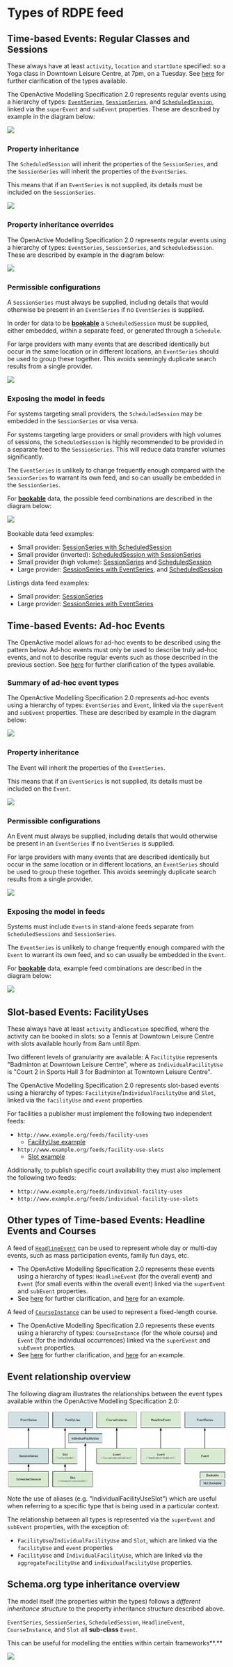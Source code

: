 # Types of RDPE feed

## Time-based Events: **Regular Classes and Sessions**

These always have at least `activity`, `location` and `startDate` specified: so a Yoga class in Downtown Leisure Centre, at 7pm, on a Tuesday. See [here](../../data-model/data-model-overview.md#classes-and-sessions) for further clarification of the types available. 

The OpenActive Modelling Specification 2.0 represents regular events using a hierarchy of types: [`EventSeries`](https://www.openactive.io/modelling-opportunity-data/#grouping-together-events-eventseries-), [`SessionSeries`](https://www.openactive.io/modelling-opportunity-data/#regular-sessions-sessionseries-and-scheduledsession-), and [`ScheduledSession`](https://www.openactive.io/modelling-opportunity-data/#regular-sessions-sessionseries-and-scheduledsession-), linked via the `superEvent` and `subEvent` properties. These are described by example in the diagram below:

![](https://docs.google.com/drawings/u/0/d/s78NrrrLPOgQHs-TaXftQdg/image?w=602&h=268&rev=325&ac=1&parent=1C_eO6JC8tt7-K-XiilHzPKXKenjjHiiOS7nCW07tlLk)

### **Property inheritance**

The `ScheduledSession` will inherit the properties of the `SessionSeries`, and the `SessionSeries` will inherit the properties of the `EventSeries`.

This means that if an `EventSeries` is not supplied, its details must be included on the `SessionSeries`.

![](https://docs.google.com/drawings/u/0/d/sC3OM5Gc26L84_nUVy7uWhA/image?w=602&h=181&rev=2&ac=1&parent=1C_eO6JC8tt7-K-XiilHzPKXKenjjHiiOS7nCW07tlLk)

### **Property inheritance overrides**

The OpenActive Modelling Specification 2.0 represents regular events using a hierarchy of types: `EventSeries`, `SessionSeries`, and `ScheduledSession`. These are described by example in the diagram below:

![](https://docs.google.com/drawings/u/0/d/sNuN0HrwIIJduzHZ-_PIMCw/image?w=602&h=268&rev=24&ac=1&parent=1C_eO6JC8tt7-K-XiilHzPKXKenjjHiiOS7nCW07tlLk)

### **Permissible configurations**

A `SessionSeries` must always be supplied, including details that would otherwise be present in an `EventSeries` if no `EventSeries` is supplied.

In order for data to be [**bookable**](https://www.openactive.io/open-booking-api/EditorsDraft/#dfn-bookability) a `ScheduledSession` must be supplied, either embedded, within a separate feed, or generated through a `Schedule`.

For large providers with many events that are described identically but occur in the same location or in different locations, an `EventSeries` should be used to group these together. This avoids seemingly duplicate search results from a single provider. 

![](https://docs.google.com/drawings/u/0/d/sruVQes8cWV4JuLh6rHxt-A/image?w=602&h=321&rev=144&ac=1&parent=1C_eO6JC8tt7-K-XiilHzPKXKenjjHiiOS7nCW07tlLk)

### **Exposing the model in feeds**

For systems targeting small providers, the `ScheduledSession` may be embedded in the `SessionSeries` or visa versa.

For systems targeting large providers or small providers with high volumes of sessions, the `ScheduledSession` is highly recommended to be provided in a separate feed to the `SessionSeries`. This will reduce data transfer volumes significantly.

The `EventSeries` is unlikely to change frequently enough compared with the `SessionSeries` to warrant its own feed, and so can usually be embedded in the `SessionSeries`.

For [**bookable**](https://www.openactive.io/open-booking-api/EditorsDraft/#dfn-bookability) data, the possible feed combinations are described in the diagram below:

![](https://docs.google.com/drawings/u/0/d/sVvrks8vK_gfSRejrIIIMGw/image?w=636&h=206&rev=363&ac=1&parent=1C_eO6JC8tt7-K-XiilHzPKXKenjjHiiOS7nCW07tlLk)

Bookable data feed examples:

* Small provider: [SessionSeries with ScheduledSession](https://validator.openactive.io/?url=https%3A%2F%2Fwww.openactive.io%2Fdata-models%2Fversions%2F2.x%2Fexamples%2Fsessionseries_example_1.json&version=2.0)
* Small provider \(inverted\): [ScheduledSession with SessionSeries](https://validator.openactive.io/?url=https%3A%2F%2Fwww.openactive.io%2Fdata-models%2Fversions%2F2.x%2Fexamples%2Fscheduledsession_example_1.json&version=2.0)
* Small provider \(high volume\):  [SessionSeries](https://validator.openactive.io/?url=https%3A%2F%2Fwww.openactive.io%2Fdata-models%2Fversions%2F2.x%2Fexamples%2Fsessionseries-split_example_1.json&version=2.0) and [ScheduledSession](https://validator.openactive.io/?url=https%3A%2F%2Fwww.openactive.io%2Fdata-models%2Fversions%2F2.x%2Fexamples%2Fscheduledsession-split_example_1.json&version=2.0)
* Large provider: [SessionSeries with EventSeries](https://validator.openactive.io/?url=https%3A%2F%2Fwww.openactive.io%2Fdata-models%2Fversions%2F2.x%2Fexamples%2Fsessionseries-eventseries-split_example_1.json&version=2.0), and [ScheduledSession](https://validator.openactive.io/?url=https%3A%2F%2Fwww.openactive.io%2Fdata-models%2Fversions%2F2.x%2Fexamples%2Fscheduledsession-split_example_1.json&version=2.0)

Listings data feed examples:

* Small provider: [SessionSeries](https://validator.openactive.io/?url=https%3A%2F%2Fwww.openactive.io%2Fdata-models%2Fversions%2F2.x%2Fexamples%2Fsessionseries-split_example_1.json&version=2.0)
* Large provider: [SessionSeries with EventSeries](https://validator.openactive.io/?url=https%3A%2F%2Fwww.openactive.io%2Fdata-models%2Fversions%2F2.x%2Fexamples%2Fsessionseries-eventseries-split_example_1.json&version=2.0)

## Time-based Events: Ad-hoc Events

The OpenActive model allows for ad-hoc events to be described using the pattern below. Ad-hoc events must only be used to describe truly ad-hoc events, and not to describe regular events such as those described in the previous section. See [here](../../data-model/data-model-overview.md#events) for further clarification of the types available. 

### **Summary of ad-hoc event types**

The OpenActive Modelling Specification 2.0 represents ad-hoc events using a hierarchy of types: `EventSeries` and `Event`, linked via the `superEvent` and `subEvent` properties. These are described by example in the diagram below:

![](https://docs.google.com/drawings/u/0/d/soe-8CJhGcRo3o-w3Njk_4g/image?w=602&h=168&rev=64&ac=1&parent=1C_eO6JC8tt7-K-XiilHzPKXKenjjHiiOS7nCW07tlLk)

### **Property inheritance**

The Event will inherit the properties of the `EventSeries`.

This means that if an `EventSeries` is not supplied, its details must be included on the `Event`.

![](https://docs.google.com/drawings/u/0/d/sQajrOUrhJ4eXWsfayekEtA/image?w=602&h=94&rev=14&ac=1&parent=1C_eO6JC8tt7-K-XiilHzPKXKenjjHiiOS7nCW07tlLk)

### **Permissible configurations**

An Event must always be supplied, including details that would otherwise be present in an `EventSeries` if no `EventSeries` is supplied.

For large providers with many events that are described identically but occur in the same location or in different locations, an `EventSeries` should be used to group these together. This avoids seemingly duplicate search results from a single provider.

![](https://docs.google.com/drawings/u/0/d/skh7gEfjLUh9HTcLbH2RItw/image?w=259&h=205&rev=14&ac=1&parent=1C_eO6JC8tt7-K-XiilHzPKXKenjjHiiOS7nCW07tlLk)

### **Exposing the model in feeds**

Systems must include `Event`s in stand-alone feeds separate from `ScheduledSessions` and  `SessionSeries`.

The `EventSeries` is unlikely to change frequently enough compared with the `Event` to warrant its own feed, and so can usually be embedded in the `Event`.

For [**bookable**](https://www.openactive.io/open-booking-api/EditorsDraft/#dfn-bookability) data, example feed combinations are described in the diagram below:

![](https://docs.google.com/drawings/u/0/d/sjJOI7mL_qflDQspoKgNUmw/image?w=636&h=440&rev=174&ac=1&parent=1C_eO6JC8tt7-K-XiilHzPKXKenjjHiiOS7nCW07tlLk)

## Slot-based Events: FacilityUses

These always have at least `activity` and`location` specified, where the activity can be booked in slots: so a Tennis at Downtown Leisure Centre with slots available hourly from 8am until 8pm.

Two different levels of granularity are available: A `FacilityUse` represents "Badminton at Downtown Leisure Centre", where as `IndividualFacilityUse` is "Court 2 in Sports Hall 3 for Badminton at Towntown Leisure Centre".

The OpenActive Modelling Specification 2.0 represents slot-based events using a hierarchy of types: `FacilityUse`/`IndividualFacilityUse` and `Slot`, linked via the `facilityUse` and `event` properties.

For facilities a publisher must implement the following two independent feeds:

* `http://www.example.org/feeds/facility-uses` 
  * [FacilityUse example](https://validator.openactive.io/?url=https%3A%2F%2Fwww.openactive.io%2Fdata-models%2Fversions%2F2.x%2Fexamples%2Ffacilityuse_example_1.json&version=2.x)
* `http://www.example.org/feeds/facility-use-slots`
  * [Slot example](https://validator.openactive.io/?url=https%3A%2F%2Fwww.openactive.io%2Fdata-models%2Fversions%2F2.x%2Fexamples%2Fslot_example_1.json&version=2.x)

Additionally, to publish specific court availability they must also implement the following two feeds:

* `http://www.example.org/feeds/individual-facility-uses`
* `http://www.example.org/feeds/individual-facility-use-slots`

## Other types of Time-based Events: Headline Events and Courses

A feed of  [`HeadlineEvent`](https://www.openactive.io/modelling-opportunity-data/#headline-events-headlineevent-) can be used to represent whole day or multi-day events, such as mass participation events, family fun days, etc.

* The OpenActive Modelling Specification 2.0 represents these events using a hierarchy of types: `HeadlineEvent` \(for the overall event\) and `Event` \(for small events within the overall event\) linked via the `superEvent` and `subEvent` properties.
* See [here](../../data-model/data-model-overview.md#headline-events) for further clarification, and [here](http://data.britishtriathlon.org/) for an example.

A feed of [`CourseInstance`](https://www.openactive.io/modelling-opportunity-data/#courses-courseinstance-) can be used to represent a fixed-length course.

* The OpenActive Modelling Specification 2.0 represents these events using a hierarchy of types: `CourseInstance` \(for the whole course\) and `Event` \(for the individual occurrences\) linked via the `superEvent` and `subEvent` properties.
* See [here](../../data-model/data-model-overview.md#courses) for further clarification, and [here](https://validator.openactive.io/?url=https%3A%2F%2Fwww.openactive.io%2Fdata-models%2Fversions%2F2.x%2Fexamples%2Fcourseinstance_event_example_1.json&version=2.x) for an example.

## **Event relationship overview**

The following diagram illustrates the relationships between the event types available within the OpenActive Modelling Specification 2.0:

![](../../.gitbook/assets/untitled-document-2.png)

Note the use of aliases \(e.g. "IndividualFacilityUseSlot"\) which are useful when referring to a specific type that is being used in a particular context.

The relationship between all types is represented via the `superEvent` and `subEvent` properties, with the exception of:

* `FacilityUse`/`IndividualFacilityUse` and `Slot`, which are linked via the `facilityUse` and `event` properties 
* `FacilityUse` and `IndividualFacilityUse`, which are linked via the `aggregateFacilityUse` and `individualFacilityUse` properties.

## **Schema.org type inheritance overview**

The model itself \(the properties within the types\) follows a _different inheritance structure_ to the property inheritance structure described above.

`EventSeries`, `SessionSeries`, `ScheduledSession`, `HeadlineEvent`, `CourseInstance`, and `Slot` all **sub-class** `Event`.

This can be useful for modelling the entities within certain frameworks**.**

![](https://docs.google.com/drawings/u/0/d/sHnIqB65tCLtqxkTO0dBaVA/image?w=602&h=272&rev=181&ac=1&parent=1C_eO6JC8tt7-K-XiilHzPKXKenjjHiiOS7nCW07tlLk)

